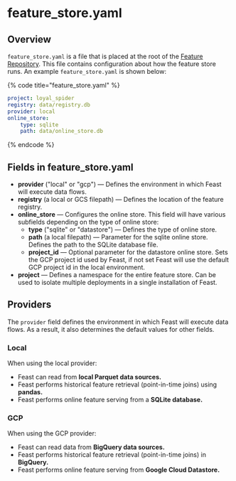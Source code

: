 # feature\_store.yaml

## Overview

`feature_store.yaml` is a file that is placed at the root of the [Feature Repository](../concepts/feature-repository.md). This file contains configuration about how the feature store runs. An example `feature_store.yaml` is shown below:

{% code title="feature\_store.yaml" %}
```yaml
project: loyal_spider
registry: data/registry.db
provider: local
online_store:
    type: sqlite
    path: data/online_store.db
```
{% endcode %}

## Fields in feature\_store.yaml

* **provider** \("local" or "gcp"\)  — Defines the environment in which Feast will execute data flows.
* **registry** \(a local or GCS filepath\) — Defines the location of the feature registry.
* **online\_store** — Configures the online store. This field will have various subfields depending on the type of online store:
  * **type** \("sqlite" or "datastore"\) — Defines the type of online store.
  * **path** \(a local filepath\) — Parameter for the sqlite online store. Defines the path to the SQLite database file.
  * **project\_id**  — Optional parameter for the datastore online store. Sets the GCP project id used by Feast, if not set Feast will use the default GCP project id in the local environment.
* **project** — Defines a namespace for the entire feature store. Can be used to isolate multiple deployments in a single installation of Feast.

## Providers

The `provider` field defines the environment in which Feast will execute data flows. As a result, it also determines the default values for other fields.

### Local

When using the local provider:

* Feast can read from **local Parquet data sources.**
* Feast performs historical feature retrieval \(point-in-time joins\) using **pandas.**
* Feast performs online feature serving from a **SQLite database.**

### **GCP**

When using the GCP provider:

* Feast can read data from **BigQuery data sources.**
* Feast performs historical feature retrieval \(point-in-time joins\) in **BigQuery.**
* Feast performs online feature serving from **Google Cloud Datastore.**

